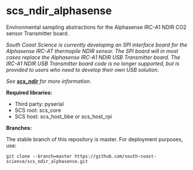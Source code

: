 # scs_ndir_alphasense
Environmental sampling abstractions for the Alphasense IRC-A1 NDIR CO2 sensor Transmitter board.

_South Coast Science is currently developing an SPI interface board for the Alphasense IRC-AT thermopile 
NDIR sensor. The SPI board will in most cases replace the Alphasense IRC-A1 NDIR USB Transmitter board. The IRC-A1 
NDIR USB Transmitter board code is no longer supported, but is provided to users who need to develop 
their own USB solution._

_See **[scs_ndir](https://github.com/south-coast-science/scs_ndir)** for more information._


**Required libraries:** 

* Third party: pyserial
* SCS root: scs_core
* SCS host: scs_host_bbe or scs_host_rpi


**Branches:**

The stable branch of this repository is master. For deployment purposes, use:

    git clone --branch=master https://github.com/south-coast-science/scs_ndir_alphasense.git
